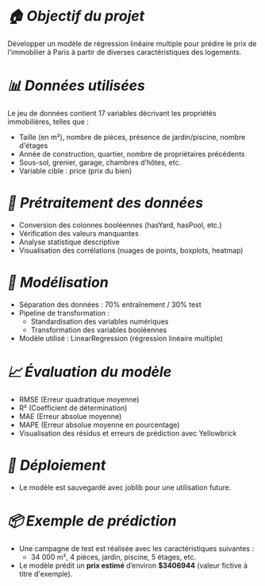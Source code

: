 # *🏠 Objectif du projet*
Développer un modèle de régression linéaire multiple pour prédire le prix de l'immobilier à Paris à partir de diverses caractéristiques des logements.
# *📊 Données utilisées*
Le jeu de données contient 17 variables décrivant les propriétés immobilières, telles que :

* Taille (en m²), nombre de pièces, présence de jardin/piscine, nombre d'étages
* Année de construction, quartier, nombre de propriétaires précédents
* Sous-sol, grenier, garage, chambres d’hôtes, etc.
* Variable cible : price (prix du bien)
# *🧹 Prétraitement des données*
* Conversion des colonnes booléennes (hasYard, hasPool, etc.)
* Vérification des valeurs manquantes
* Analyse statistique descriptive
* Visualisation des corrélations (nuages de points, boxplots, heatmap)
# *🧠 Modélisation*
* Séparation des données : 70% entraînement / 30% test
* Pipeline de transformation :
    * Standardisation des variables numériques
    * Transformation des variables booléennes
* Modèle utilisé : LinearRegression (régression linéaire multiple)
# *📈 Évaluation du modèle*
* RMSE (Erreur quadratique moyenne)
* R² (Coefficient de détermination)
* MAE (Erreur absolue moyenne)
* MAPE (Erreur absolue moyenne en pourcentage)
* Visualisation des résidus et erreurs de prédiction avec Yellowbrick

# *💾 Déploiement*
* Le modèle est sauvegardé avec joblib pour une utilisation future.

# *📦 Exemple de prédiction*
* Une campagne de test est réalisée avec les caractéristiques suivantes :
    * 34 000 m², 4 pièces, jardin, piscine, 5 étages, etc.
* Le modèle prédit un **prix estimé** d’environ **\$3406944** (valeur fictive à titre d'exemple).


